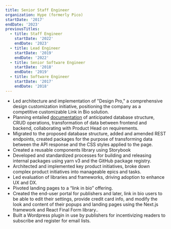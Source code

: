 ```yaml
---
title: Senior Staff Engineer
organization: Hype (formerly Pico)
startDate: '2017'
endDate: '2023'
previousTitles:
  - title: Staff Engineer
    startDate: '2022'
    endDate: '2023'
  - title: Lead Engineer
    startDate: '2019'
    endDate: '2022'
  - title: Senior Software Engineer
    startDate: '2018'
    endDate: '2019'
  - title: Software Engineer
    startDate: '2017'
    endDate: '2018'
---
```


- Led architecture and implementation of "Design Pro," a comprehensive design customization initiative, positioning the company as a competitive customizable Link in Bio solution.
- Planning entailed [documentation](https://rcantor.notion.site/Design-Pro-392156c7f47b41c5b647f6563f4c6f0d) of anticipated database structure, CRUD operations, transformation of data between frontend and backend, collaborating with Product Head on requirements.
- Migrated to the proposed database structure, added and amended REST endpoints, created packages for the purpose of transforming data between the API response and the CSS styles applied to the page.
- Created a reusable components library using Storybook
- Developed and standardized processes for building and releasing internal packages using yarn v3 and the GitHub package registry.
- Architected and implemented key product initiatives, broke down complex product initiatives into manageable epics and tasks.
- Led evaluation of libraries and frameworks, driving adoption to enhance UX and DX.
- Pivoted landing pages to a “link in bio” offering.
- Created the end-user portal for publishers and later, link in bio users to be able to edit their settings, provide credit card info, and modify the look and content of their popups and landing pages using the Next.js framework and React Final Form library..
- Built a Wordpress plugin in use by publishers for incentivizing readers to subscribe and register for email lists.
